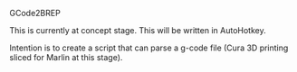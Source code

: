 GCode2BREP

This is currently at concept stage. This will be written in AutoHotkey.

Intention is to create a script that can parse a g-code file (Cura 3D printing sliced for Marlin at this stage).
